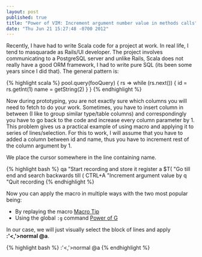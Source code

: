 ```yaml
---
layout: post
published: true
title: "Power of VIM: Increment argument number value in methods calls"
date: "Thu Jun 21 15:27:48 -0700 2012"
---
```

Recently, I have had to write Scala code for a project at work. In real life, I tend to masquarade as Rails/UI developer. The project involves communicating to a PostgreSQL server and unlike Rails, Scala does not really have a good ORM framework, I had to write pure SQL (its been some years since I did that). The general pattern is:

{% highlight scala %}
pool.query(fooQuery) { rs =>
  while (rs.next()) {
    id = rs.getInt(1)
    name = getString(2)
  }
}
{% endhighlight %}

Now during prototyping, you are not exactly sure which columns you will need to fetch to do your work. Sometimes, you have to insert column in between (I like to group similar type/table columns) and correspondingly you have to go back to the code and increase every column parameter by 1. This problem gives us a practical example of using macro and applying it to series of lines/selection. For this to work, I will assume that you have to added a column between id and name, thus you have to increment rest of the column argument by 1.

We place the cursor somewhere in the line containing name.

{% highlight bash %}
qa              "Start recording and store it register a
$T(             "Go till end and search backwards till (
CTRL+A          "Increment argument value by
q               "Quit recording
{% endhighlight %}

Now you can apply the macro in multiple ways with the two most popular being:

* By replaying the macro [Macro Tip](http://vim.wikia.com/wiki/Macros)
* Using the global `:g` command [Power of G](http://vim.wikia.com/wiki/Power_of_g)

In our case, we will just visually select the block of lines and apply **:'<,'>normal @a**.

{% highlight bash %}
:\'<,\'>normal @a
{% endhighlight %}
